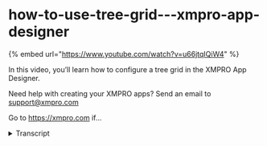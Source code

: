 # how-to-use-tree-grid---xmpro-app-designer
{% embed url="https://www.youtube.com/watch?v=u66jtqIQiW4" %}



In this video, you’ll learn how to configure a tree grid in the XMPRO App Designer.

Need help with creating your XMPRO apps? Send an email to support@xmpro.com

Go to https://xmpro.com if...
<details>
<summary>Transcript</summary>In this video, you’ll learn how to configure a tree grid in the XMPRO App Designer.

Need help with creating your XMPRO apps? Send an email to support@xmpro.com

Go to https://xmpro.com if...
hi and welcome to another training video

from xm pro

today we will be looking at how to use

the tree grid component

as a prerequisite you should have

already gone through the video on how to

create and use data sources

if not then i recommend doing that first

the tree grip can be found in the basics

section of the box

to configure the tree grid first add a

data source

and then select the parent id column

the parent id column must refer to the

id column of

data source and if the parent id on the

row is null

that means that it doesn't have a parent

if we save this just as it is

and launch then we can see how the

trigger looks

[Music]

as you can see you can drop down on

sections

and for instance samantha bright has

a parent id 1 which is the id of john

hart

and greta sims has the parent id

2 which is samantha bright

if we go back to editing

we can configure the columns so i don't

want to see the

order so i can set that to visible no

and apply it

i don't want to see the parent id so i

can do the same thing

i want the position to be the first row

so i can reorder it there and then save

again

and if i launch then we'll see that

the position is the first row and the

first row

is the one that has the hierarchy in it

it makes much more sense that way

we can also alter the appearance visible

self-explanatory

you can hide or show borders headers

column lines and row lines so if i do

all that

then the grid's not going to have any

lines or headers

and it's just going to look like this

and in the behavior section we can allow

editing so

adding deleting updating and we can

change the edit mode from cell

to batch or row and you can also allow

selection

so if i say cell mode then

you'll be able to edit each cell

individually

if i say batch mode you can edit the

entire grid and there will be a button

in the top right

to save and if i say row mode then you

can edit each row

and when you click off the row it's

going to save it so i'm going to say

batch mode

and you can see there's the button in

the top right as well as

add a new row and undo

so if i click on something i can edit it

and i can undo that or i can say add a

child

to cll

selection doesn't play very well with

editing

sometimes we can click but if you click

on the

text it edits the text instead

if we go back to editing

you can also allow drag and drop and

show drag icons

so allowing drag and drop without show

drag icons will allow you to drag

and drop from anywhere if you sh if you

show the drag icons then it will add

a six dots icon to the left so then you

can only drag it from there

and enable column filtering row

filtering

and adjust column auto adjust column

widths

so column filtering is on each column

that will add

a filter button row filtering is

a search bar and the auto adjust

column widths will adjust the columns to

fit

their contents and column filtering and

row filtering

and require headers to be shown

so now we can see we've got the drag and

drop on the left here

we've got the row filter

and we've got the colon filter

you can use the action on click for

clicking on a row

so you can navigate to specific pages or

urls for more detail go

to the video on how to create pages and

navigate

you can also update data sources here by

clicking on the row

and if you want to know more information

about that go to a specific video

this has been how to use the tree grid

component
</details>
